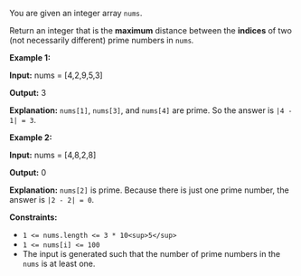 You are given an integer array `nums`.

Return an integer that is the **maximum** distance between the **indices** of two (not necessarily different) prime numbers in `nums`_._

**Example 1:**

**Input:** nums = \[4,2,9,5,3\]

**Output:** 3

**Explanation:** `nums[1]`, `nums[3]`, and `nums[4]` are prime. So the answer is `|4 - 1| = 3`.

**Example 2:**

**Input:** nums = \[4,8,2,8\]

**Output:** 0

**Explanation:** `nums[2]` is prime. Because there is just one prime number, the answer is `|2 - 2| = 0`.

**Constraints:**

- `1 <= nums.length <= 3 * 10<sup>5</sup>`
- `1 <= nums[i] <= 100`
- The input is generated such that the number of prime numbers in the `nums` is at least one.
